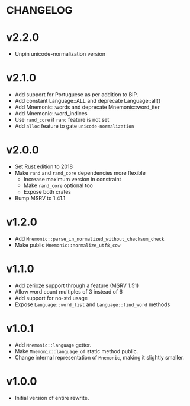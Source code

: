 CHANGELOG
=========

# v2.2.0

- Unpin unicode-normalization version

# v2.1.0

- Add support for Portuguese as per addition to BIP.
- Add constant Language::ALL and deprecate Language::all()
- Add Mnemonic::words and deprecate Mnemonic::word_iter
- Add Mnemonic::word_indices
- Use `rand_core` if `rand` feature is not set
- Add `alloc` feature to gate `unicode-normalization`

# v2.0.0

- Set Rust edition to 2018
- Make `rand` and `rand_core` dependencies more flexible
  - Increase maximum version in constraint
  - Make `rand_core` optional too
  - Expose both crates
- Bump MSRV to 1.41.1

# v1.2.0

- Add `Mnemonic::parse_in_normalized_without_checksum_check`
- Make public `Mnemonic::normalize_utf8_cow`

# v1.1.0

- Add zerioze support through a feature (MSRV 1.51)
- Allow word count multiples of 3 instead of 6
- Add support for no-std usage
- Expose `Language::word_list` and `Language::find_word` methods

# v1.0.1

- Add `Mnemonic::language` getter.
- Make `Mnemonic::language_of` static method public.
- Change internal representation of `Mnemonic`, making it slightly smaller.

# v1.0.0

- Initial version of entire rewrite.
